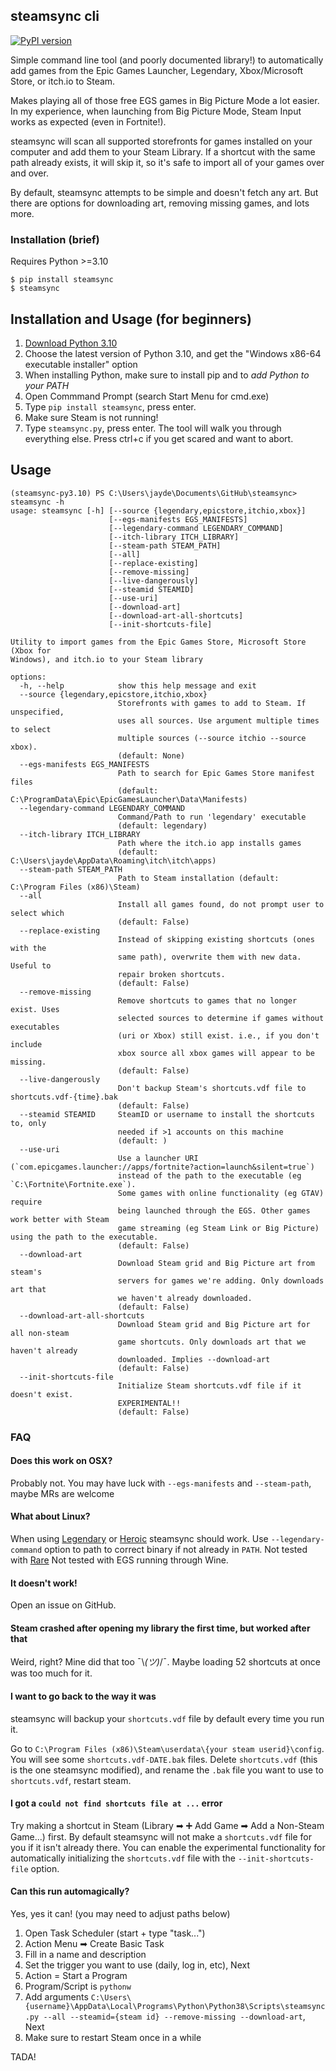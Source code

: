 ## steamsync cli
[![PyPI version](https://badge.fury.io/py/steamsync.svg)](https://badge.fury.io/py/steamsync)

Simple command line tool (and poorly documented library!) to automatically add
games from the Epic Games Launcher, Legendary, Xbox/Microsoft Store, or itch.io
to Steam.

Makes playing all of those free EGS games in Big Picture Mode a lot easier. In my experience,
when launching from Big Picture Mode, Steam Input works as expected (even in Fortnite!).

steamsync will scan all supported storefronts for games installed on your computer and
add them to your Steam Library. If a shortcut with the same path already exists, it will
skip it, so it's safe to import all of your games over and over.

By default, steamsync attempts to be simple and doesn't fetch any art. But
there are options for downloading art, removing missing games, and lots more.

### Installation (brief)
Requires Python >=3.10

```console
$ pip install steamsync
$ steamsync
```

## Installation and Usage (for beginners)

1. [Download Python 3.10](https://www.python.org/downloads/)
2. Choose the latest version of Python 3.10, and get the "Windows x86-64 executable installer" option
3. When installing Python, make sure to install pip and to *add Python to your PATH*
4. Open Commmand Prompt (search Start Menu for cmd.exe)
5. Type `pip install steamsync`, press enter.
6. Make sure Steam is not running!
7. Type `steamsync.py`, press enter. The tool will walk you through everything else.
   Press ctrl+c if you get scared and want to abort.

## Usage
```
(steamsync-py3.10) PS C:\Users\jayde\Documents\GitHub\steamsync> steamsync -h  
usage: steamsync [-h] [--source {legendary,epicstore,itchio,xbox}] 
                      [--egs-manifests EGS_MANIFESTS] 
                      [--legendary-command LEGENDARY_COMMAND] 
                      [--itch-library ITCH_LIBRARY] 
                      [--steam-path STEAM_PATH] 
                      [--all] 
                      [--replace-existing] 
                      [--remove-missing] 
                      [--live-dangerously] 
                      [--steamid STEAMID] 
                      [--use-uri]
                      [--download-art] 
                      [--download-art-all-shortcuts] 
                      [--init-shortcuts-file]

Utility to import games from the Epic Games Store, Microsoft Store (Xbox for 
Windows), and itch.io to your Steam library

options:
  -h, --help            show this help message and exit
  --source {legendary,epicstore,itchio,xbox}
                        Storefronts with games to add to Steam. If unspecified, 
                        uses all sources. Use argument multiple times to select 
                        multiple sources (--source itchio --source xbox). 
                        (default: None)
  --egs-manifests EGS_MANIFESTS
                        Path to search for Epic Games Store manifest files 
                        (default: C:\ProgramData\Epic\EpicGamesLauncher\Data\Manifests)
  --legendary-command LEGENDARY_COMMAND
                        Command/Path to run 'legendary' executable 
                        (default: legendary)
  --itch-library ITCH_LIBRARY
                        Path where the itch.io app installs games 
                        (default: C:\Users\jayde\AppData\Roaming\itch\itch\apps)
  --steam-path STEAM_PATH
                        Path to Steam installation (default: C:\Program Files (x86)\Steam)
  --all                 
                        Install all games found, do not prompt user to select which 
                        (default: False)
  --replace-existing    
                        Instead of skipping existing shortcuts (ones with the 
                        same path), overwrite them with new data. Useful to 
                        repair broken shortcuts. 
                        (default: False)
  --remove-missing      
                        Remove shortcuts to games that no longer exist. Uses 
                        selected sources to determine if games without executables 
                        (uri or Xbox) still exist. i.e., if you don't include 
                        xbox source all xbox games will appear to be missing. 
                        (default: False)
  --live-dangerously    
                        Don't backup Steam's shortcuts.vdf file to shortcuts.vdf-{time}.bak 
                        (default: False)
  --steamid STEAMID     SteamID or username to install the shortcuts to, only 
                        needed if >1 accounts on this machine 
                        (default: )
  --use-uri             
                        Use a launcher URI (`com.epicgames.launcher://apps/fortnite?action=launch&silent=true`) 
                        instead of the path to the executable (eg `C:\Fortnite\Fortnite.exe`). 
                        Some games with online functionality (eg GTAV) require 
                        being launched through the EGS. Other games work better with Steam      
                        game streaming (eg Steam Link or Big Picture) using the path to the executable. 
                        (default: False)
  --download-art        
                        Download Steam grid and Big Picture art from steam's 
                        servers for games we're adding. Only downloads art that 
                        we haven't already downloaded. 
                        (default: False)
  --download-art-all-shortcuts
                        Download Steam grid and Big Picture art for all non-steam 
                        game shortcuts. Only downloads art that we haven't already 
                        downloaded. Implies --download-art 
                        (default: False)
  --init-shortcuts-file
                        Initialize Steam shortcuts.vdf file if it doesn't exist.
                        EXPERIMENTAL!! 
                        (default: False)
```

### FAQ
#### Does this work on OSX?
Probably not. You may have luck with `--egs-manifests` and `--steam-path`, maybe
MRs are welcome

#### What about Linux?
When using [Legendary](https://github.com/derrod/legendary) or [Heroic](https://github.com/Heroic-Games-Launcher/HeroicGamesLauncher) steamsync should work.
Use `--legendary-command` option to path to correct binary if not already in `PATH`.
Not tested with [Rare](https://github.com/Dummerle/Rare)
Not tested with EGS running through Wine.

#### It doesn't work!
Open an issue on GitHub.

#### Steam crashed after opening my library the first time, but worked after that
Weird, right? Mine did that too ¯\\_(ツ)_/¯. Maybe loading 52 shortcuts at once
was too much for it.

#### I want to go back to the way it was
steamsync will backup your `shortcuts.vdf` file by default every time you run it.

Go to `C:\Program Files (x86)\Steam\userdata\{your steam userid}\config`. You will see some
`shortcuts.vdf-DATE.bak` files. Delete `shortcuts.vdf` (this is the one steamsync modified),
and rename the `.bak` file you want to use to `shortcuts.vdf`, restart steam.

#### I got a `could not find shortcuts file at ...` error
Try making a shortcut in Steam (Library ➡ ➕ Add Game ➡ Add a Non-Steam Game...) first.
By default steamsync will not make a `shortcuts.vdf` file for you if it isn't already there.
You can enable the experimental functionality for automatically initializing the
`shortcuts.vdf` file with the `--init-shortcuts-file` option.

#### Can this run automagically?
Yes, yes it can! (you may need to adjust paths below)

1. Open Task Scheduler (start + type "task...")
2. Action Menu ➡ Create Basic Task
3. Fill in a name and description
4. Set the trigger you want to use (daily, log in, etc), Next
5. Action = Start a Program
6. Program/Script is `pythonw`
7. Add arguments `C:\Users\{username}\AppData\Local\Programs\Python\Python38\Scripts\steamsync.py --all --steamid={steam id} --remove-missing --download-art`, Next
8. Make sure to restart Steam once in a while

TADA!
